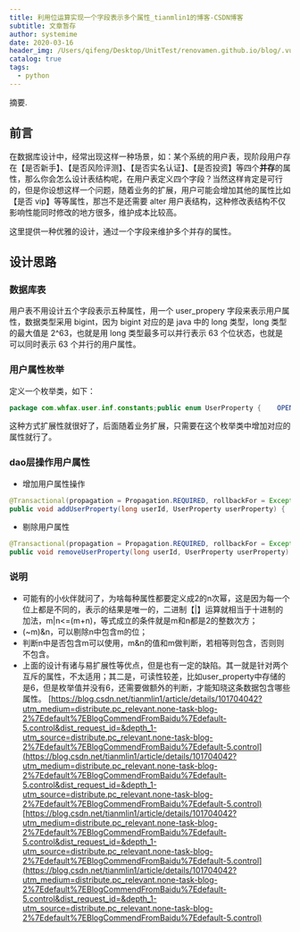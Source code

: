 ```yaml
---
title: 利用位运算实现一个字段表示多个属性_tianmlin1的博客-CSDN博客
subtitle: 文章暂存
author: systemime
date: 2020-03-16
header_img: /Users/qifeng/Desktop/UnitTest/renovamen.github.io/blog/.vuepress/public/img/in-post/header/14.png
catalog: true
tags:
  - python
---
```

摘要.

<!-- more -->
## 前言

在数据库设计中，经常出现这样一种场景，如：某个系统的用户表，现阶段用户存在【是否新手】、【是否风险评测】、【是否实名认证】、【是否投资】等四个**并存**的属性，那么你会怎么设计表结构呢，在用户表定义四个字段？当然这样肯定是可行的，但是你设想这样一个问题，随着业务的扩展，用户可能会增加其他的属性比如【是否 vip】等等属性，那岂不是还需要 alter 用户表结构，这种修改表结构不仅影响性能同时修改的地方很多，维护成本比较高。

这里提供一种优雅的设计，通过一个字段来维护多个并存的属性。

## 设计思路

### 数据库表

用户表不用设计五个字段表示五种属性，用一个 user_propery 字段来表示用户属性，数据类型采用 bigint，因为 bigint 对应的是 java 中的 long 类型，long 类型的最大值是 2^63，也就是用 long 类型最多可以并行表示 63 个位状态，也就是可以同时表示 63 个并行的用户属性。

### 用户属性枚举

定义一个枚举类，如下：

```java
package com.whfax.user.inf.constants;public enum UserProperty {    OPEN_ACCOUNT_FLAG(1, "1-开户成功"),    FDD_FLAG(1 << 1, " 2-法大大签约成功"),    RISK_FLAG(1 << 2, "4-风险测评成功"),    NEW_FLAG(1 << 3, "8-新手");    UserProperty(long value, String desc) {public static String getDesc(long value) {for (UserProperty property : UserProperty.values()) {if (property.value == value) {public static boolean isOpenAccountFlag(long flag) {return (flag & OPEN_ACCOUNT_FLAG.value) == OPEN_ACCOUNT_FLAG.value;public static boolean isFddFlag(long flag) {return (flag & FDD_FLAG.value) == FDD_FLAG.value;public static boolean isRiskFlag(long flag) {return (flag & RISK_FLAG.value) == RISK_FLAG.value;public static boolean isNewFlag(long flag) {return (flag & NEW_FLAG.value) == NEW_FLAG.value;
```

这种方式扩展性就很好了，后面随着业务扩展，只需要在这个枚举类中增加对应的属性就行了。

### dao层操作用户属性

*   增加用户属性操作

```java
@Transactional(propagation = Propagation.REQUIRED, rollbackFor = Exception.class)
public void addUserProperty(long userId, UserProperty userProperty) {        log.info("addUserProperty enter,userId:{}--userProperty:{}", userId, userProperty);        String update = "update " + TableNameContants.TABLE_USER                        + " set user_property=(user_property|?) ,update_time=now() where id=?";        List<Object> para = new ArrayList();        para.add(userProperty.value);        log.info("update:{}--para:{}", update, para.toArray());        mainDao.update(update, para.toArray());
```

*   剔除用户属性

```java
@Transactional(propagation = Propagation.REQUIRED, rollbackFor = Exception.class)
public void removeUserProperty(long userId, UserProperty userProperty) {        log.info("removeUserProperty enter,userId:{}--userProperty:{}", userId, userProperty);        List<Object> para = new ArrayList();        String update = "update " + TableNameContants.TABLE_USER                        + " set user_property=(user_property&(~?)) ,update_time=now() where id=?";        para.add(userProperty.value);        log.info("update:{}--para:{}", update, para.toArray());        mainDao.update(update, para.toArray());
```

### 说明

*   可能有的小伙伴就问了，为啥每种属性都要定义成2的n次幂，这是因为每一个位上都是不同的，表示的结果是唯一的，二进制【|】运算就相当于十进制的加法，m|n<=(m+n)，等式成立的条件就是m和n都是2的整数次方；
*   (~m)&n，可以剔除n中包含m的位；
*   判断n中是否包含m可以使用，m&n的值和m做判断，若相等则包含，否则则不包含。
*   上面的设计有诸与易扩展性等优点，但是也有一定的缺陷。其一就是针对两个互斥的属性，不太适用；其二是，可读性较差，比如user\_property中存储的是6，但是枚举值并没有6，还需要做额外的判断，才能知晓这条数据包含哪些属性。 
 [https://blog.csdn.net/tianmlin1/article/details/101704042?utm_medium=distribute.pc_relevant.none-task-blog-2%7Edefault%7EBlogCommendFromBaidu%7Edefault-5.control&dist_request_id=&depth_1-utm_source=distribute.pc_relevant.none-task-blog-2%7Edefault%7EBlogCommendFromBaidu%7Edefault-5.control](https://blog.csdn.net/tianmlin1/article/details/101704042?utm_medium=distribute.pc_relevant.none-task-blog-2%7Edefault%7EBlogCommendFromBaidu%7Edefault-5.control&dist_request_id=&depth_1-utm_source=distribute.pc_relevant.none-task-blog-2%7Edefault%7EBlogCommendFromBaidu%7Edefault-5.control) 
 [https://blog.csdn.net/tianmlin1/article/details/101704042?utm_medium=distribute.pc_relevant.none-task-blog-2%7Edefault%7EBlogCommendFromBaidu%7Edefault-5.control&dist_request_id=&depth_1-utm_source=distribute.pc_relevant.none-task-blog-2%7Edefault%7EBlogCommendFromBaidu%7Edefault-5.control](https://blog.csdn.net/tianmlin1/article/details/101704042?utm_medium=distribute.pc_relevant.none-task-blog-2%7Edefault%7EBlogCommendFromBaidu%7Edefault-5.control&dist_request_id=&depth_1-utm_source=distribute.pc_relevant.none-task-blog-2%7Edefault%7EBlogCommendFromBaidu%7Edefault-5.control)
````
